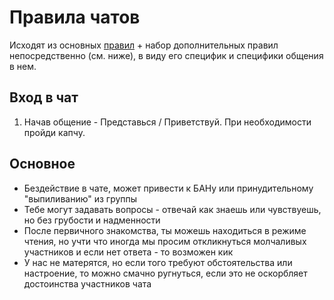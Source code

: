 # Правила чатов
Исходят из основных [правил](https://github.com/m0zgen/forum-chat-rules/blob/master/Main-rules.md) + набор дополнительных правил непосредственно (см. ниже), в виду его специфик и специфики общения в нем.

## Вход в чат
1. Начав общение - Представься / Приветствуй. При необходимости пройди капчу.

## Основное
* Бездействие в чате, может привести к БАНу или принудительному "выпиливанию" из группы
* Тебе могут задавать вопросы - отвечай как знаешь или чувствуешь, но без грубости и надменности
* После первичного знакомства, ты можешь находиться в режиме чтения, но учти что иногда мы просим откликнуться молчаливых участников и если нет ответа - то возможен кик
* У нас не матерятся, но если того требуют обстоятельства или настроение, то можно смачно ругнуться, если это не оскорбляет достоинства участников чата